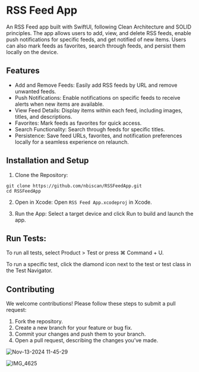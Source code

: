 # RSS Feed App

An RSS Feed app built with SwiftUI, following Clean Architecture and SOLID principles. The app allows users to add, view, and delete RSS feeds, enable push notifications for specific feeds, and get notified of new items. Users can also mark feeds as favorites, search through feeds, and persist them locally on the device.

## Features

* Add and Remove Feeds: Easily add RSS feeds by URL and remove unwanted feeds.
* Push Notifications: Enable notifications on specific feeds to receive alerts when new items are available.
* View Feed Details: Display items within each feed, including images, titles, and descriptions.
* Favorites: Mark feeds as favorites for quick access.
* Search Functionality: Search through feeds for specific titles.
* Persistence: Save feed URLs, favorites, and notification preferences locally for a seamless experience on relaunch.

## Installation and Setup

1. Clone the Repository:
```
git clone https://github.com/nbiscan/RSSFeedApp.git
cd RSSFeedApp
```
2. Open in Xcode: Open `RSS Feed App.xcodeproj` in Xcode.
   
3. Run the App: Select a target device and click Run to build and launch the app.

## Run Tests:
To run all tests, select Product > Test or press ⌘ Command + U.

To run a specific test, click the diamond icon next to the test or test class in the Test Navigator.

## Contributing

We welcome contributions! Please follow these steps to submit a pull request:

1. Fork the repository.
2. Create a new branch for your feature or bug fix.
3. Commit your changes and push them to your branch.
4. Open a pull request, describing the changes you’ve made.

![Nov-13-2024 11-45-29](https://github.com/user-attachments/assets/e85d8f1a-1855-4ee1-bae5-81848c05268e)

![IMG_4625](https://github.com/user-attachments/assets/e1d960ac-d0b5-4f07-8e47-994a26a82587)
